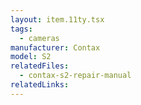 ```yaml
---
layout: item.11ty.tsx
tags:
  - cameras
manufacturer: Contax
model: S2
relatedFiles:
  - contax-s2-repair-manual
relatedLinks:
---
```

